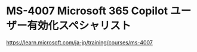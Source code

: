 # MS-4007 Microsoft 365 Copilot ユーザー有効化スペシャリスト

https://learn.microsoft.com/ja-jp/training/courses/ms-4007

